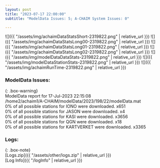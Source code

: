 ```yaml
---
layout: post
title: "2023-07-17 22:00:00"
subtitle: "ModelData Issues: 5; A-CHAIM System Issues: 0"

---
```


![]({{ "/assets/img/achaimDataStatsShort-2319822.png" | relative_url }})
![]({{ "/assets/img/achaimDataStatsLong00-2319822.png" | relative_url }})
![]({{ "/assets/img/achaimDataStatsLong01-2319822.png" | relative_url }})
![]({{ "/assets/img/achaimDataStatsLong02-2319822.png" | relative_url }})
![]({{ "/assets/img/modelDataDataStats-2319822.png" | relative_url }})
![]({{ "/assets/img/modelDataStationStats-2319822.png" | relative_url }})
![]({{ "/assets/img/achaimRunTime-2319822.png" | relative_url }})


### ModelData Issues:  
  
{: .box-warning}  
 ModelData report for 17-Jul-2023 22:15:08   
 /home2/achaim1/A-CHAIM/modelData/2023/198/22/modelData.mat   
 0% of all possible stations for IONO were downloaded. x651   
 0% of all possible stations for JASON were downloaded. x4   
 0% of all possible stations for KASI were downloaded. x3656   
 0% of all possible stations for QGN were downloaded. x18   
 0% of all possible stations for KARTVERKET were downloaded. x3365   
  


### Logs:  
  
{: .box-note}  
[Logs.zip]({{ "/assets/other/logs.zip" | relative_url }})  
[Log Info]({{ "/logInfo" | relative_url }})  
